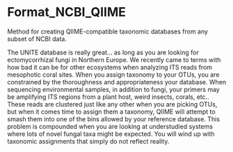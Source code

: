 # Format_NCBI_QIIME
Method for creating QIIME-compatible taxonomic databases from any subset of NCBI data. 

The UNITE database is really great… as long as you are looking for ectomycorrhizal fungi in Northern Europe.
We recently came to terms with how bad it can be for other ecosystems when analyzing ITS reads from mesophotic coral sites. When you assign taxonomy to your OTUs, you are constrained by the thoroughness and appropriateness your database. When sequencing environmental samples, in addition to fungi, your primers may be amplifying ITS regions from a plant host, weird insects, corals, etc.. These reads are clustered just like any other when you are picking OTUs, but when it comes time to assign them a taxonomy, QIIME will attempt to smash them into one of the bins allowed by your reference database.  This problem is compounded when you are looking at understudied systems where lots of novel fungal taxa might be expected.
You will wind up with taxonomic assignments that simply do not reflect reality.
